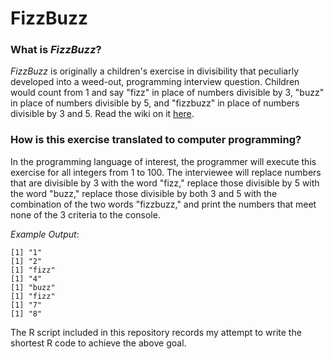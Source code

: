 # FizzBuzz
### What is *FizzBuzz*?
*FizzBuzz* is originally a children's exercise in divisibility that peculiarly developed into a weed-out, programming interview question. Children would count from 1 and say "fizz" in place of numbers divisible by 3, "buzz" in place of numbers divisible by 5, and "fizzbuzz" in place of numbers divisible by 3 and 5. Read the wiki on it [here](https://en.wikipedia.org/wiki/Fizz_buzz).

### How is this exercise translated to computer programming?
In the programming language of interest, the programmer will execute this exercise for all integers from 1 to 100. The interviewee will replace numbers that are divisible by 3 with the word "fizz," replace those divisible by 5 with the word "buzz," replace those divisible by both 3 and 5 with the combination of the two words "fizzbuzz," and print the numbers that meet none of the 3 criteria to the console.

*Example Output*:
```
[1] "1"
[1] "2"
[1] "fizz"
[1] "4"
[1] "buzz"
[1] "fizz"
[1] "7"
[1] "8"
```

The R script included in this repository records my attempt to write the shortest R code to achieve the above goal.
